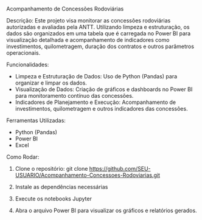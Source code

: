 Acompanhamento de Concessões Rodoviárias

Descrição:
Este projeto visa monitorar as concessões rodoviárias autorizadas e avaliadas pela ANTT. Utilizando limpeza e estruturação, os dados são organizados em uma tabela que é carregada no Power BI para visualização detalhada e acompanhamento de indicadores como investimentos, quilometragem, duração dos contratos e outros parâmetros operacionais.

Funcionalidades:
- Limpeza e Estruturação de Dados: Uso de Python (Pandas) para organizar e limpar os dados.
- Visualização de Dados: Criação de gráficos e dashboards no Power BI para monitoramento contínuo das concessões.
- Indicadores de Planejamento e Execução: Acompanhamento de investimentos, quilometragem e outros indicadores das concessões.

Ferramentas Utilizadas:
- Python (Pandas)
- Power BI
- Excel

Como Rodar:
1. Clone o repositório:
   git clone https://github.com/SEU-USUARIO/Acompanhamento-Concessoes-Rodoviarias.git

2. Instale as dependências necessárias

3. Execute os notebooks Jupyter

4. Abra o arquivo Power BI para visualizar os gráficos e relatórios gerados.